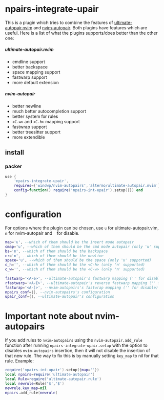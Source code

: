 # npairs-integrate-upair
This is a plugin which tries to combine the features of [ultimate-autopair.nvim](https://github.com/altermo/ultimate-autopair.nvim) and [nvim-autopair](https://github.com/windwp/nvim-autopairs). Both plugins have features which are useful. Here is a list of what the plugins supports/does better than the other one:
##### ultimate-autopair.nvim
+ cmdline support
+ better backspace
+ space mapping support
+ fastwarp support
+ more default extension
##### nvim-autopair
+ better newline
+ much better autocompletion support
+ better system for rules
+ `<C-w>` and `<C-h>` mapping support
+ fastwrap support
+ better treesitter support
+ more extendible
## install
### packer
```lua
use {
    'npairs-integrate-upair',
    requires={'windwp/nvim-autopairs','altermo/ultimate-autopair.nvim'},
    config=function() require('npairs-int-upair').setup({}) end
}
```
# configuration
For options where the plugin can be chosen, use `u` for ultimate-autopair.vim, `n` for nvim-autopair and ` ` for disable.
```lua
map='u', --which of them should be the insert mode autopair
cmap='u', --which of them should be the cmd mode autopair (only 'u' supported)
bs='n', --which of them should be the backspace
cr='n', --which of them should be the newline
space='u', --which of them should be the space (only 'u' supported)
c_h='', --which of them should be the <C-h> (only 'n' supported)
c_w='', --which of them should be the <C-w> (only 'n' supported)
--
fastwarp='<A-e>', --ultimate-autopair's fastwarp mapping ('' for disable)
rfastwarp='<A-E>', --ultimate-autopair's reverse fastwarp mapping ('' for disable)
fastwrap='<A-]>', --nvim-autopairs's fastwrap mapping ('' for disable)
npairs_conf={}, --nvim-autopairs's configuration
upair_conf={}, --ultimate-autopair's configuration
```
# Important note about nvim-autopairs
If you add rules to `nvim-autopairs` using the `nvim-autopair.add_rule` function after running `npairs-integrate-upair.setup` with the option to disables `nvim-autopairs` insertion,  then it will not disable the insertion of that new rule. The way to fix this is by manually setting `key_map` to nil for that rule.
Example:
```lua
require('npairs-int-upair').setup({map=''})
local npairs=require('ultimate-autopair')
local Rule=require('ultimate-autopair.rule')
local newrule=Rule('$','$')
newrule.key_map=nil
npairs.add_rule(newrule)
```
